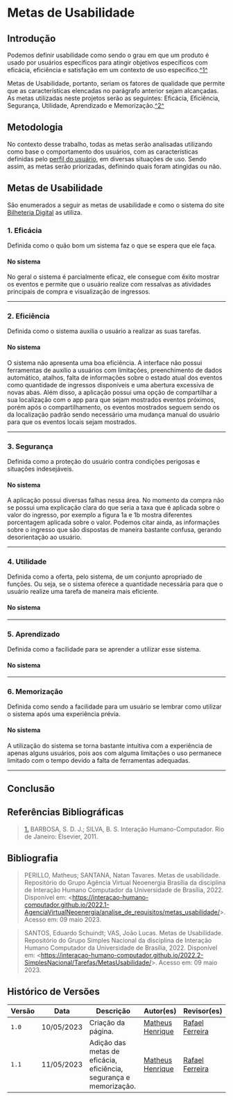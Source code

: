 # Metas de Usabilidade

## Introdução

Podemos definir usabilidade como sendo o grau em que um produto é usado por usuários específicos para atingir objetivos específicos com eficácia, eficiência e satisfação em um contexto de uso específico.<a id="anchor_1" href="#REF1">^1^</a>

Metas de Usabilidade, portanto, seriam os fatores de qualidade que permite que as características elencadas no parágrafo anterior sejam alcançadas. As metas utilizadas neste projetos serão as seguintes: Eficácia, Eficiência, Segurança, Utilidade, Aprendizado e Memorização.<a id="anchor_2" href="#REF2">^2^</a>

## Metodologia

No contexto desse trabalho, todas as metas serão analisadas utilizando como base o comportamento dos usuários, com as características definidas pelo [perfil do usuário](../analise-de-requisitos/perfil-usuario.md), em diversas situações de uso. Sendo assim, as metas serão priorizadas, definindo quais foram atingidas ou não.

## Metas de Usabilidade

São enumerados a seguir as metas de usabilidade e como o sistema do site [Bilheteria Digital](https://www.bilheteriadigital.com/) as utiliza.

### 1. Eficácia

Definida como o quão bom um sistema faz o que se espera que ele faça.

#### No sistema

No geral o sistema é parcialmente eficaz, ele consegue com êxito mostrar os eventos e permite que o usuário realize com ressalvas as atividades principais de compra e visualização de ingressos.

<hr>

### 2. Eficiência

Definida como o sistema auxilia o usuário a realizar as suas tarefas.

#### No sistema

O sistema não apresenta uma boa eficiência. A interface não possui ferramentas de auxílio a usuários com limitações, preenchimento de dados automático, atalhos, falta de informações sobre o estado atual dos eventos como quantidade de ingressos disponíveis e uma abertura excessiva de novas abas. Além disso, a aplicação possui uma opção de compartilhar a sua localização com o app para que sejam mostrados eventos próximos, porém após o compartilhamento, os eventos mostrados seguem sendo os da localização padrão sendo necessário uma mudança manual do usuário para que os eventos locais sejam mostrados.

<hr>

### 3. Segurança

Definida como a proteção do usuário contra condições perigosas e situações indesejáveis.

#### No sistema

A aplicação possui diversas falhas nessa área. No momento da compra não se possui uma explicação clara do que seria a taxa que é aplicada sobre o valor do ingresso, por exemplo a figura 1a e 1b mostra diferentes porcentagem aplicada sobre o valor. Podemos citar ainda, as informações sobre o ingresso que são dispostas de maneira bastante confusa, gerando desorientação ao usuário.

<hr>

### 4. Utilidade

Definida como a oferta, pelo sistema, de um conjunto apropriado de funções. Ou seja, se o sistema oferece a quantidade necessária para que o usuário realize uma tarefa de maneira mais eficiente.

#### No sistema

<hr>

### 5. Aprendizado

Definida como a facilidade para se aprender a utilizar esse sistema.

#### No sistema

<hr>

### 6. Memorização

Definida como sendo a facilidade para um usuário se lembrar como utilizar o sistema após uma experiência prévia.

#### No sistema

A utilização do sistema se torna bastante intuitiva com a experiência de apenas alguns usuários, pois aos com alguma limitações o uso permanece limitado com o tempo devido a falta de ferramentas adequadas.

<hr>

## Conclusão

## Referências Bibliográficas

> <a id="REF1" href="#anchor_1mk">1.</a> BARBOSA, S. D. J.; SILVA, B. S. Interação Humano-Computador. Rio de Janeiro: Elsevier, 2011.

## Bibliografia

> PERILLO, Matheus; SANTANA, Natan Tavares. Metas de usabilidade. Repositório do Grupo Agência Virtual Neoenergia Brasília da disciplina de Interação Humano Computador da Universidade de Brasília, 2022. Disponível em: <<https://interacao-humano-computador.github.io/2022.1-AgenciaVirtualNeoenergia/analise_de_requisitos/metas_usabilidade/>>. Acesso em: 09 maio 2023.

> SANTOS, Eduardo Schuindt; VAS, João Lucas. Metas de Usabilidade. Repositório do Grupo Simples Nacional da disciplina de Interação Humano Computador da Universidade de Brasília, 2022. Disponível em: <<https://interacao-humano-computador.github.io/2022.2-SimplesNacional/Tarefas/MetasUsabilidade/>>. Acesso em: 09 maio 2023.

## Histórico de Versões

| Versão | Data       | Descrição                                                          | Autor(es)                                        | Revisor(es)                                      |
| ------ | ---------- | ------------------------------------------------------------------ | ------------------------------------------------ | ------------------------------------------------ |
| `1.0`  | 10/05/2023 | Criação da página.                                                 | [Matheus Henrique](https://github.com/mathonaut) | [Rafael Ferreira](https://github.com/RafaelCLG0) |
| `1.1`  | 11/05/2023 | Adição das metas de eficácia, eficiência, segurança e memorização. | [Matheus Henrique](https://github.com/mathonaut) | [Rafael Ferreira](https://github.com/RafaelCLG0) |
